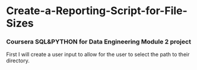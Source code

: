 # Create-a-Reporting-Script-for-File-Sizes
### Coursera SQL&amp;PYTHON for Data Engineering Module 2 project
First I will create a user input to allow for the user to select the path to their directory.

